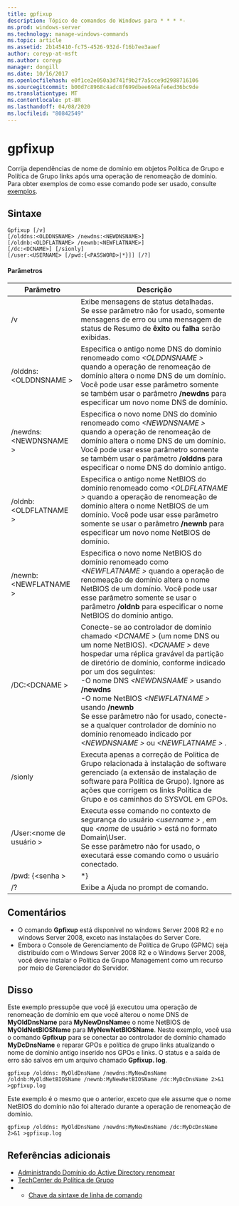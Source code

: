 ```yaml
---
title: gpfixup
description: Tópico de comandos do Windows para * * * *-
ms.prod: windows-server
ms.technology: manage-windows-commands
ms.topic: article
ms.assetid: 2b145410-fc75-4526-932d-f16b7ee3aaef
author: coreyp-at-msft
ms.author: coreyp
manager: dongill
ms.date: 10/16/2017
ms.openlocfilehash: e0f1ce2e050a3d741f9b2f7a5cce9d2988716106
ms.sourcegitcommit: b00d7c8968c4adc8f699dbee694afe6ed36bc9de
ms.translationtype: MT
ms.contentlocale: pt-BR
ms.lasthandoff: 04/08/2020
ms.locfileid: "80842549"
---
```

# <a name="gpfixup"></a>gpfixup



Corrija dependências de nome de domínio em objetos Política de Grupo e Política de Grupo links após uma operação de renomeação de domínio. Para obter exemplos de como esse comando pode ser usado, consulte [exemplos](#BKMK_Examples).

## <a name="syntax"></a>Sintaxe

```
Gpfixup [/v] 
[/olddns:<OLDDNSNAME> /newdns:<NEWDNSNAME>] 
[/oldnb:<OLDFLATNAME> /newnb:<NEWFLATNAME>] 
[/dc:<DCNAME>] [/sionly] 
[/user:<USERNAME> [/pwd:{<PASSWORD>|*}]] [/?]
```

#### <a name="parameters"></a>Parâmetros

|       Parâmetro       |                                                                                                                                                                                                                               Descrição                                                                                                                                                                                                                               |
|-----------------------|-------------------------------------------------------------------------------------------------------------------------------------------------------------------------------------------------------------------------------------------------------------------------------------------------------------------------------------------------------------------------------------------------------------------------------------------------------------------------|
|          /v           |                                                                                                                                                      Exibe mensagens de status detalhadas.</br>Se esse parâmetro não for usado, somente mensagens de erro ou uma mensagem de status de Resumo de **êxito** ou **falha** serão exibidas.                                                                                                                                                       |
| /olddns:\<OLDDNSNAME > |                                                                                                           Especifica o antigo nome DNS do domínio renomeado como *\<OLDDNSNAME >* quando a operação de renomeação de domínio altera o nome DNS de um domínio. Você pode usar esse parâmetro somente se também usar o parâmetro **/newdns** para especificar um novo nome DNS de domínio.                                                                                                            |
| /newdns:\<NEWDNSNAME > |                                                                                                          Especifica o novo nome DNS do domínio renomeado como *\<NEWDNSNAME >* quando a operação de renomeação de domínio altera o nome DNS de um domínio. Você pode usar esse parâmetro somente se também usar o parâmetro **/olddns** para especificar o nome DNS do domínio antigo.                                                                                                           |
| /oldnb:\<OLDFLATNAME > |                                                                                                        Especifica o antigo nome NetBIOS do domínio renomeado como *\<OLDFLATNAME >* quando a operação de renomeação de domínio altera o nome NetBIOS de um domínio. Você pode usar esse parâmetro somente se usar o parâmetro **/newnb** para especificar um novo nome NetBIOS de domínio.                                                                                                        |
| /newnb:\<NEWFLATNAME > |                                                                                                       Especifica o novo nome NetBIOS do domínio renomeado como *\<NEWFLATNAME >* quando a operação de renomeação de domínio altera o nome NetBIOS de um domínio. Você pode usar esse parâmetro somente se usar o parâmetro **/oldnb** para especificar o nome NetBIOS do domínio antigo.                                                                                                       |
|     /DC:\<DCNAME >     | Conecte-se ao controlador de domínio chamado *\<DCNAME >* (um nome DNS ou um nome NetBIOS). *\<DCNAME >* deve hospedar uma réplica gravável da partição de diretório de domínio, conforme indicado por um dos seguintes:</br>-O nome DNS *\<NEWDNSNAME >* usando **/newdns**</br>-O nome NetBIOS *\<NEWFLATNAME >* usando **/newnb**</br>Se esse parâmetro não for usado, conecte-se a qualquer controlador de domínio no domínio renomeado indicado por *\<NEWDNSNAME >* ou *\<NEWFLATNAME >* . |
|        /sionly        |                                                                                                                           Executa apenas a correção de Política de Grupo relacionada à instalação de software gerenciado (a extensão de instalação de software para Política de Grupo). Ignore as ações que corrigem os links Política de Grupo e os caminhos do SYSVOL em GPOs.                                                                                                                           |
|   /User:\<nome de usuário >   |                                                                                                                                   Executa esse comando no contexto de segurança do usuário *\<username >* , em que *\<nome* de usuário > está no formato Domain\User.</br>Se esse parâmetro não for usado, o executará esse comando como o usuário conectado.                                                                                                                                    |
|   /pwd: {\<senha >   |                                                                                                                                                                                                                                   \*}                                                                                                                                                                                                                                   |
|          /?           |                                                                                                                                                                                                                  Exibe a Ajuda no prompt de comando.                                                                                                                                                                                                                   |

## <a name="remarks"></a>Comentários

-   O comando **Gpfixup** está disponível no windows Server 2008 R2 e no windows Server 2008, exceto nas instalações do Server Core.
-   Embora o Console de Gerenciamento de Política de Grupo (GPMC) seja distribuído com o Windows Server 2008 R2 e o Windows Server 2008, você deve instalar o Política de Grupo Management como um recurso por meio de Gerenciador do Servidor.

## <a name="examples"></a><a name=BKMK_Examples></a>Disso

Este exemplo pressupõe que você já executou uma operação de renomeação de domínio em que você alterou o nome DNS de **MyOldDnsName** para **MyNewDnsName**e o nome NetBIOS de **MyOldNetBIOSName** para **MyNewNetBIOSName**. Neste exemplo, você usa o comando **Gpfixup** para se conectar ao controlador de domínio chamado **MyDcDnsName** e reparar GPOs e política de grupo links atualizando o nome de domínio antigo inserido nos GPOs e links. O status e a saída de erro são salvos em um arquivo chamado **Gpfixup. log**.
```
gpfixup /olddns: MyOldDnsName /newdns:MyNewDnsName /oldnb:MyOldNetBIOSName /newnb:MyNewNetBIOSName /dc:MyDcDnsName 2>&1 >gpfixup.log
```
Este exemplo é o mesmo que o anterior, exceto que ele assume que o nome NetBIOS do domínio não foi alterado durante a operação de renomeação de domínio.
```
gpfixup /olddns: MyOldDnsName /newdns:MyNewDnsName /dc:MyDcDnsName 2>&1 >gpfixup.log
```

## <a name="additional-references"></a>Referências adicionais

-   [Administrando Domínio do Active Directory renomear](https://go.microsoft.com/fwlink/?LinkId=198385)
-   [TechCenter do Política de Grupo](https://go.microsoft.com/fwlink/?LinkID=145531)
-   - [Chave da sintaxe de linha de comando](command-line-syntax-key.md)